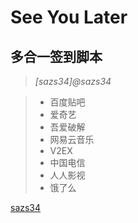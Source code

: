 # See You Later

## 多合一签到脚本
> *[sazs34]@sazs34* 

> + 百度贴吧
> + 爱奇艺
> + 吾爱破解
> + 网易云音乐
> + V2EX
> + 中国电信
> + 人人影视
> + 饿了么


[sazs34](https://github.com/sazs34/TaskConfig/)